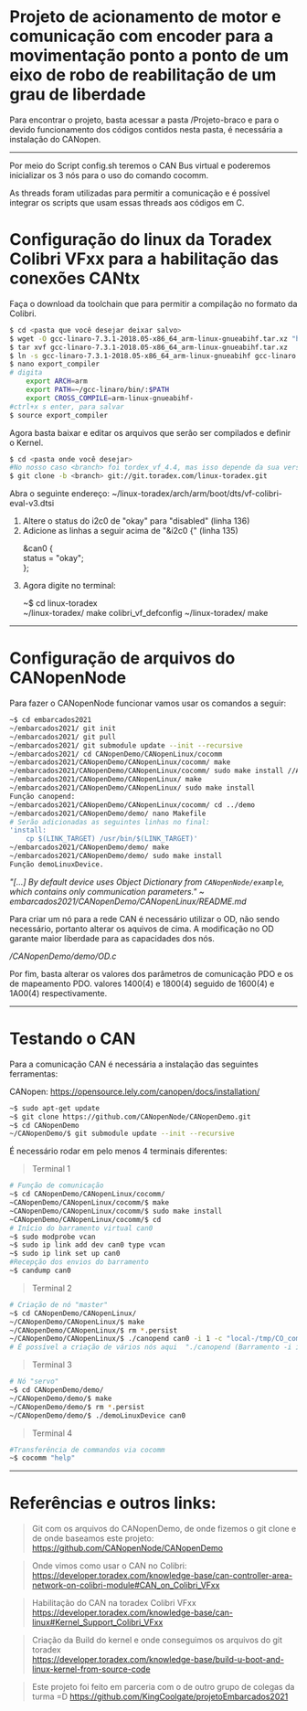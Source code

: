 # Projeto de acionamento de motor e comunicação com encoder para a movimentação ponto a ponto de um eixo de robo de reabilitação de um grau de liberdade

Para encontrar o projeto, basta acessar a pasta /Projeto-braco e para o devido funcionamento dos códigos contidos nesta pasta, é necessária a instalação do CANopen.

<hr>

Por meio do Script config.sh teremos o CAN Bus virtual e poderemos inicializar os 3 nós para o uso do comando cocomm.

As threads foram utilizadas para permitir a comunicação e é possível integrar os scripts que usam essas threads aos códigos em C.


# Configuração do linux da Toradex Colibri VFxx para a habilitação das conexões CANtx

Faça o download da toolchain que para permitir a compilação no formato da Colibri.

```sh
$ cd <pasta que você desejar deixar salvo>
$ wget -O gcc-linaro-7.3.1-2018.05-x86_64_arm-linux-gnueabihf.tar.xz "https://releases.linaro.org/components/toolchain/binaries/7.3-2018.05/arm-linux-gnueabihf/gcc-linaro-7.3.1-2018.05-x86_64_arm-linux-gnueabihf.tar.xz"
$ tar xvf gcc-linaro-7.3.1-2018.05-x86_64_arm-linux-gnueabihf.tar.xz
$ ln -s gcc-linaro-7.3.1-2018.05-x86_64_arm-linux-gnueabihf gcc-linaro
$ nano export_compiler
# digita
	export ARCH=arm
	export PATH=~/gcc-linaro/bin/:$PATH
	export CROSS_COMPILE=arm-linux-gnueabihf-
#ctrl+x s enter, para salvar
$ source export_compiler
```

Agora basta baixar e editar os arquivos que serão ser compilados e definir o Kernel.

```sh
$ cd <pasta onde você desejar>
#No nosso caso <branch> foi tordex_vf_4.4, mas isso depende da sua versão, isso é explicado mais a fundo em developer.toradex.com
$ git clone -b <branch> git://git.toradex.com/linux-toradex.git
```
Abra o seguinte endereço: ~/linux-toradex/arch/arm/boot/dts/vf-colibri-eval-v3.dtsi 

<ol>
<li>Altere o status do i2c0 de "okay" para "disabled" (linha 136)</li>
<li>Adicione as linhas a seguir acima de "&i2c0 {" (linha 135)
	<p> &can0 {<br>
       	status = "okay";<br>
				};</p></li>
<li>Agora digite no terminal:
<p>~$ cd linux-toradex <br>
~/linux-toradex/ make colibri_vf_defconfig
~/linux-toradex/ make
</p>
</li>
</ol>

<hr>

# Configuração de arquivos do CANopenNode

Para fazer o CANopenNode funcionar vamos usar os comandos a seguir:
```sh
~$ cd embarcados2021
~/embarcados2021/ git init
~/embarcados2021/ git pull
~/embarcados2021/ git submodule update --init --recursive
~/embarcados2021/ cd CANopenDemo/CANopenLinux/cocomm
~/embarcados2021/CANopenDemo/CANopenLinux/cocomm/ make
~/embarcados2021/CANopenDemo/CANopenLinux/cocomm/ sudo make install //Adicionando a função cocomm no Terminal
~/embarcados2021/CANopenDemo/CANopenLinux/ make
~/embarcados2021/CANopenDemo/CANopenLinux/ sudo make install
Função canopend: 
~/embarcados2021/CANopenDemo/CANopenLinux/cocomm/ cd ../demo
~/embarcados2021/CANopenDemo/demo/ nano Makefile
# Serão adicionadas as seguintes linhas no final:
'install:
	cp $(LINK_TARGET) /usr/bin/$(LINK_TARGET)'
~/embarcados2021/CANopenDemo/demo/ make
~/embarcados2021/CANopenDemo/demo/ sudo make install
Função demoLinuxDevice.
```


<i>"[...] By default device uses Object Dictionary from `CANopenNode/example`, which contains only communication parameters." ~ embarcados2021/CANopenDemo/CANopenLinux/README.md</i>

Para criar um nó para a rede CAN é necessário utilizar o OD, não sendo necessário, portanto alterar os aquivos de cima. A modificação no OD garante maior liberdade para as capacidades dos nós.

<i>/CANopenDemo/demo/OD.c</i>

Por fim, basta alterar os valores dos parâmetros de comunicação PDO e os de mapeamento PDO.  valores 1400(4) e 1800(4) seguido de 1600(4) e 1A00(4) respectivamente. 



<hr>

# Testando o CAN

Para a comunicação CAN é necessária a instalação das seguintes ferramentas:

CANopen:
https://opensource.lely.com/canopen/docs/installation/

```sh
~$ sudo apt-get update
~$ git clone https://github.com/CANopenNode/CANopenDemo.git
~$ cd CANopenDemo
~/CANopenDemo/$ git submodule update --init --recursive
```
É necessário rodar em pelo menos 4 terminais diferentes: 

> Terminal 1
```sh
# Função de comunicação
~$ cd CANopenDemo/CANopenLinux/cocomm/
~CANopenDemo/CANopenLinux/cocomm/$ make
~CANopenDemo/CANopenLinux/cocomm/$ sudo make install
~CANopenDemo/CANopenLinux/cocomm/$ cd
# Início do barramento virtual can0 
~$ sudo modprobe vcan
~$ sudo ip link add dev can0 type vcan
~$ sudo ip link set up can0
#Recepção dos envios do barramento 
~$ candump can0
```

> Terminal 2
```sh
# Criação de nó "master"
~$ cd CANopenDemo/CANopenLinux/
~/CANopenDemo/CANopenLinux/$ make
~/CANopenDemo/CANopenLinux/$ rm *.persist
~/CANopenDemo/CANopenLinux/$ ./canopend can0 -i 1 -c "local-/tmp/CO_command_socket"
# É possível a criação de vários nós aqui  "./canopend (Barramento -i id-Nó)"
```

> Terminal 3
```sh
# Nó "servo"
~$ cd CANopenDemo/demo/
~/CANopenDemo/demo/$ make
~/CANopenDemo/demo/$ rm *.persist
~/CANopenDemo/demo/$ ./demoLinuxDevice can0
```

> Terminal 4
```sh
#Transferência de commandos via cocomm
~$ cocomm "help"
```

<hr>

# Referências e outros links:

> Git com os arquivos do CANopenDemo, de onde fizemos o git clone e de onde baseamos este projeto:
https://github.com/CANopenNode/CANopenDemo

>Onde vimos como usar o CAN no Colibri:
https://developer.toradex.com/knowledge-base/can-controller-area-network-on-colibri-module#CAN_on_Colibri_VFxx

> Habilitação do CAN na toradex Colibri VFxx <br>
https://developer.toradex.com/knowledge-base/can-linux#Kernel_Support_Colibri_VFxx

> Criação da Build do kernel e onde conseguimos os arquivos do git toradex <br>
https://developer.toradex.com/knowledge-base/build-u-boot-and-linux-kernel-from-source-code

> Este projeto foi feito em parceria com o de outro grupo de colegas da turma =D
https://github.com/KingCoolgate/projetoEmbarcados2021

